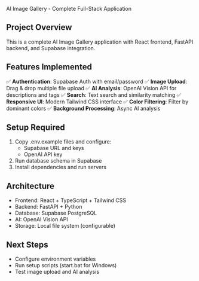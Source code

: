AI Image Gallery - Complete Full-Stack Application

## Project Overview

This is a complete AI Image Gallery application with React frontend, FastAPI backend, and Supabase integration.

## Features Implemented

✅ **Authentication**: Supabase Auth with email/password
✅ **Image Upload**: Drag & drop multiple file upload
✅ **AI Analysis**: OpenAI Vision API for descriptions and tags
✅ **Search**: Text search and similarity matching
✅ **Responsive UI**: Modern Tailwind CSS interface
✅ **Color Filtering**: Filter by dominant colors
✅ **Background Processing**: Async AI analysis

## Setup Required

1. Copy .env.example files and configure:
   - Supabase URL and keys
   - OpenAI API key
2. Run database schema in Supabase
3. Install dependencies and run servers

## Architecture

- Frontend: React + TypeScript + Tailwind CSS
- Backend: FastAPI + Python
- Database: Supabase PostgreSQL
- AI: OpenAI Vision API
- Storage: Local file system (configurable)

## Next Steps

- Configure environment variables
- Run setup scripts (start.bat for Windows)
- Test image upload and AI analysis
